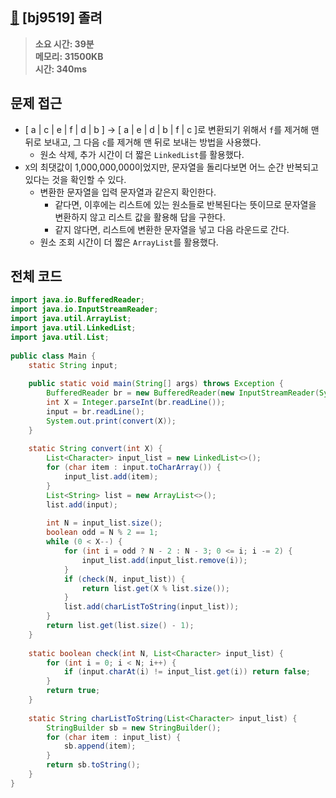 ## [🥱](https://www.acmicpc.net/problem/9519) [bj9519] 졸려

> **소요 시간: 39분<br>
> 메모리: 31500KB<br>
> 시간: 340ms**

## 문제 접근
- [ a | c | e | f | d | b ] ->  [ a | e | d | b | f | c ]로 변환되기 위해서 `f`를 제거해 맨 뒤로 보내고, 그 다음 `c`를 제거해 맨 뒤로 보내는 방법을 사용했다.
	- 원소 삭제, 추가 시간이 더 짧은 `LinkedList`를 활용했다.
- `X`의 최댓값이 1,000,000,000이었지만, 문자열을 돌리다보면 어느 순간 반복되고 있다는 것을 확인할 수 있다.
	- 변환한 문자열을 입력 문자열과 같은지 확인한다.
		- 같다면, 이후에는 리스트에 있는 원소들로 반복된다는 뜻이므로 문자열을 변환하지 않고 리스트 값을 활용해 답을 구한다. 
		- 같지 않다면, 리스트에 변환한 문자열을 넣고 다음 라운드로 간다.
	- 원소 조회 시간이 더 짧은 `ArrayList`를 활용했다.
## 전체 코드
```java
import java.io.BufferedReader;  
import java.io.InputStreamReader;  
import java.util.ArrayList;  
import java.util.LinkedList;  
import java.util.List;  
  
public class Main {  
    static String input;  
  
    public static void main(String[] args) throws Exception {  
        BufferedReader br = new BufferedReader(new InputStreamReader(System.in));  
        int X = Integer.parseInt(br.readLine());  
        input = br.readLine();  
        System.out.print(convert(X));  
    }  
  
    static String convert(int X) {  
        List<Character> input_list = new LinkedList<>();  
        for (char item : input.toCharArray()) {  
            input_list.add(item);  
        }  
        List<String> list = new ArrayList<>();  
        list.add(input);  
  
        int N = input_list.size();  
        boolean odd = N % 2 == 1;  
        while (0 < X--) {  
            for (int i = odd ? N - 2 : N - 3; 0 <= i; i -= 2) {  
                input_list.add(input_list.remove(i));  
            }  
            if (check(N, input_list)) {  
                return list.get(X % list.size());  
            }  
            list.add(charListToString(input_list));  
        }  
        return list.get(list.size() - 1);  
    }  
  
    static boolean check(int N, List<Character> input_list) {  
        for (int i = 0; i < N; i++) {  
            if (input.charAt(i) != input_list.get(i)) return false;  
        }  
        return true;  
    }  
  
    static String charListToString(List<Character> input_list) {  
        StringBuilder sb = new StringBuilder();  
        for (char item : input_list) {  
            sb.append(item);  
        }  
        return sb.toString();  
    }  
}
```
